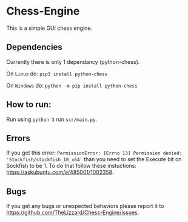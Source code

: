 # Chess-Engine
This is a simple GUI chess engine.


## Dependencies
Currently there is only 1 dependancy (python-chess).

On `Linux` do: `pip3 install python-chess`

On `Windows` do: `python -m pip install python-chess`


## How to run:
Run using `python 3` run `scr/main.py`.


## Errors
If you get this error: `PermissionError: [Errno 13] Permission denied: 'Stockfish/stockfish_10_x64'` than you need to set the Execute bit on Sockfish to be 1. To do that follow these instuctions: https://askubuntu.com/a/485001/1002358.


## Bugs
If you get any bugs or unexpected behaviors please report it to https://github.com/TheLizzard/Chess-Engine/issues.
